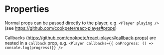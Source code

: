 # Properties

Normal props can be passed directly to the player, e.g. `<Player playing />`
(see https://github.com/cookpete/react-player#props)

Callbacks (https://github.com/cookpete/react-player#callback-props) are nested in a `callback` prop,
e.g. `<Player callbacks={{ onProgress: () => console.log(progress)}} />`

